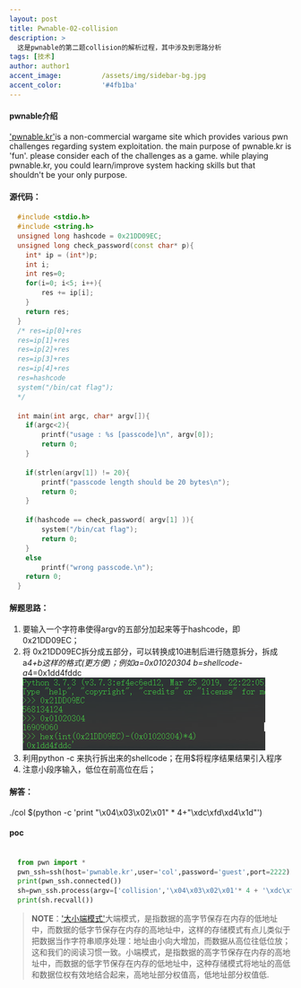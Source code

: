 ```yaml
---
layout: post
title: Pwnable-02-collision
description: >
  这是pwnable的第二题collision的解析过程，其中涉及到思路分析
tags: [技术]
author: author1
accent_image:          /assets/img/sidebar-bg.jpg
accent_color:          '#4fb1ba'
---
```

#### pwnable介绍

  ['pwnable.kr'](https://pwnable.kr/index.php)is a non-commercial wargame site which provides various pwn challenges regarding system exploitation. the main purpose of pwnable.kr is 'fun'.    please consider each of the challenges as a game. while playing pwnable.kr, you could learn/improve system hacking skills but that shouldn't be your only purpose.

#### 源代码：
```c++
  #include <stdio.h>
  #include <string.h>
  unsigned long hashcode = 0x21DD09EC;
  unsigned long check_password(const char* p){
  	int* ip = (int*)p;                      
  	int i;
  	int res=0;
  	for(i=0; i<5; i++){
  		res += ip[i];                       
  	}
  	return res;
  }
  /* res=ip[0]+res
  res=ip[1]+res
  res=ip[2]+res
  res=ip[3]+res
  res=ip[4]+res
  res=hashcode
  system("/bin/cat flag");
  */

  int main(int argc, char* argv[]){
  	if(argc<2){
  		printf("usage : %s [passcode]\n", argv[0]);                                //带第二个参数
  		return 0;
  	}

  	if(strlen(argv[1]) != 20){
  		printf("passcode length should be 20 bytes\n");                            //第二个参数为20字节
  		return 0;
  	}

  	if(hashcode == check_password( argv[1] )){                                      //由函数代码可知，argv为5部分，且加起来等于hashcode
  		system("/bin/cat flag");
  		return 0;
  	}
  	else
  		printf("wrong passcode.\n");
  	return 0;
  }

  ```
#### 解题思路：
  1. 要输入一个字符串使得argv的五部分加起来等于hashcode，即 0x21DD09EC；
  2. 将 0x21DD09EC拆分成五部分，可以转换成10进制后进行随意拆分，拆成a*4+b这样的格式(更方便)；例如a=0x01020304 b=shellcode-a*4=0x1dd4fddc
  ![Full-width image](/assets/img/docs/Pwnable_2_collision.png)
  3. 利用python -c  来执行拆出来的shellcode；在用$将程序结果结果引入程序
  4. 注意小段序输入，低位在前高位在后；

#### 解答：
  ./col $(python -c 'print "\x04\x03\x02\x01" * 4+"\xdc\xfd\xd4\x1d"')
#### poc
```python

  from pwn import *
  pwn_ssh=ssh(host='pwnable.kr',user='col',password='guest',port=2222)
  print(pwn_ssh.connected())
  sh=pwn_ssh.process(argv=['collision','\x04\x03\x02\x01'* 4 + '\xdc\xfd\xd4\x1d'],executable='./col')
  print(sh.recvall())

```

> **NOTE**：['大小端模式'](https://baike.baidu.com/item/%E5%A4%A7%E5%B0%8F%E7%AB%AF%E6%A8%A1%E5%BC%8F/6750542?fr=aladdin)大端模式，是指数据的高字节保存在内存的低地址中，而数据的低字节保存在内存的高地址中，这样的存储模式有点儿类似于把数据当作字符串顺序处理：地址由小向大增加，而数据从高位往低位放；这和我们的阅读习惯一致。小端模式，是指数据的高字节保存在内存的高地址中，而数据的低字节保存在内存的低地址中，这种存储模式将地址的高低和数据位权有效地结合起来，高地址部分权值高，低地址部分权值低.
